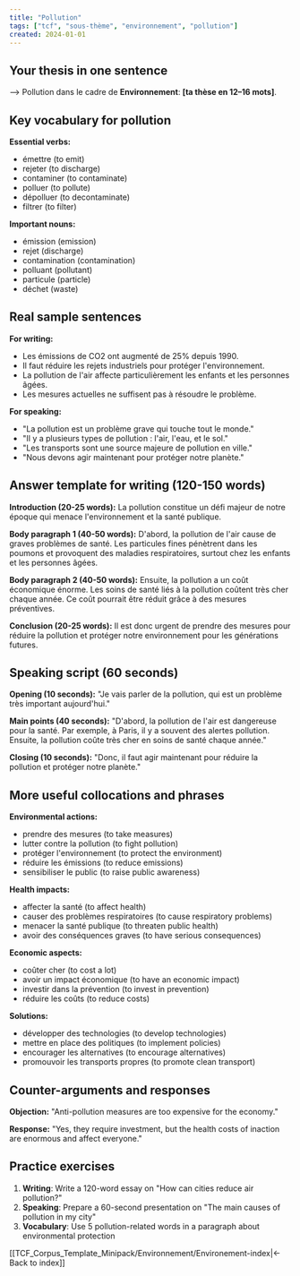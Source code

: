 ```yaml
---
title: "Pollution"
tags: ["tcf", "sous-thème", "environnement", "pollution"]
created: 2024-01-01
---
```


## Your thesis in one sentence
⟶ Pollution dans le cadre de **Environnement**: __[ta thèse en 12–16 mots]__.

## Key vocabulary for pollution

**Essential verbs:**
- émettre (to emit)
- rejeter (to discharge)
- contaminer (to contaminate)
- polluer (to pollute)
- dépolluer (to decontaminate)
- filtrer (to filter)

**Important nouns:**
- émission (emission)
- rejet (discharge)
- contamination (contamination)
- polluant (pollutant)
- particule (particle)
- déchet (waste)

## Real sample sentences

**For writing:**
- Les émissions de CO2 ont augmenté de 25% depuis 1990.
- Il faut réduire les rejets industriels pour protéger l'environnement.
- La pollution de l'air affecte particulièrement les enfants et les personnes âgées.
- Les mesures actuelles ne suffisent pas à résoudre le problème.

**For speaking:**
- "La pollution est un problème grave qui touche tout le monde."
- "Il y a plusieurs types de pollution : l'air, l'eau, et le sol."
- "Les transports sont une source majeure de pollution en ville."
- "Nous devons agir maintenant pour protéger notre planète."

## Answer template for writing (120-150 words)

**Introduction (20-25 words):**
La pollution constitue un défi majeur de notre époque qui menace l'environnement et la santé publique.

**Body paragraph 1 (40-50 words):**
D'abord, la pollution de l'air cause de graves problèmes de santé. Les particules fines pénètrent dans les poumons et provoquent des maladies respiratoires, surtout chez les enfants et les personnes âgées.

**Body paragraph 2 (40-50 words):**
Ensuite, la pollution a un coût économique énorme. Les soins de santé liés à la pollution coûtent très cher chaque année. Ce coût pourrait être réduit grâce à des mesures préventives.

**Conclusion (20-25 words):**
Il est donc urgent de prendre des mesures pour réduire la pollution et protéger notre environnement pour les générations futures.

## Speaking script (60 seconds)

**Opening (10 seconds):**
"Je vais parler de la pollution, qui est un problème très important aujourd'hui."

**Main points (40 seconds):**
"D'abord, la pollution de l'air est dangereuse pour la santé. Par exemple, à Paris, il y a souvent des alertes pollution. Ensuite, la pollution coûte très cher en soins de santé chaque année."

**Closing (10 seconds):**
"Donc, il faut agir maintenant pour réduire la pollution et protéger notre planète."

## More useful collocations and phrases

**Environmental actions:**
- prendre des mesures (to take measures)
- lutter contre la pollution (to fight pollution)
- protéger l'environnement (to protect the environment)
- réduire les émissions (to reduce emissions)
- sensibiliser le public (to raise public awareness)

**Health impacts:**
- affecter la santé (to affect health)
- causer des problèmes respiratoires (to cause respiratory problems)
- menacer la santé publique (to threaten public health)
- avoir des conséquences graves (to have serious consequences)

**Economic aspects:**
- coûter cher (to cost a lot)
- avoir un impact économique (to have an economic impact)
- investir dans la prévention (to invest in prevention)
- réduire les coûts (to reduce costs)

**Solutions:**
- développer des technologies (to develop technologies)
- mettre en place des politiques (to implement policies)
- encourager les alternatives (to encourage alternatives)
- promouvoir les transports propres (to promote clean transport)

## Counter-arguments and responses

**Objection:** "Anti-pollution measures are too expensive for the economy."

**Response:** "Yes, they require investment, but the health costs of inaction are enormous and affect everyone."

## Practice exercises

1. **Writing**: Write a 120-word essay on "How can cities reduce air pollution?"
2. **Speaking**: Prepare a 60-second presentation on "The main causes of pollution in my city"
3. **Vocabulary**: Use 5 pollution-related words in a paragraph about environmental protection

[[TCF_Corpus_Template_Minipack/Environnement/Environement-index|← Back to index]]
